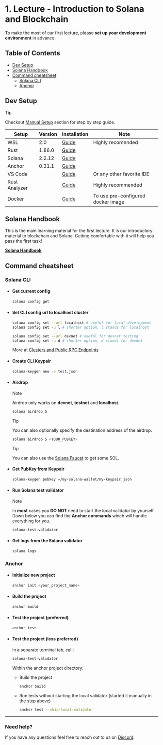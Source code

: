 # 1. Lecture - Introduction to Solana and Blockchain

To make the most of our first lecture, please **set up your development environment** in advance.

## Table of Contents
<!-- no toc -->
- [Dev Setup](#dev-setup)
- [Solana Handbook](#solana-handbook)
- [Command cheatsheet](#command-cheatsheet)
  - [Solana CLI](#solana-cli-commands)
  - [Anchor](#anchor-commands)


## Dev Setup

>[!TIP]
>
> Checkout [Manual Setup](./Setup.md) section for step by step guide.

[WSL]: https://learn.microsoft.com/en-us/windows/wsl/install
[Rust]: https://www.rust-lang.org/tools/install
[Solana]: https://docs.solana.com/cli/install-solana-cli-tools
[Anchor]: https://www.anchor-lang.com/docs/installation
[VSCode]: https://code.visualstudio.com/
[RustAnalyzer]: https://marketplace.visualstudio.com/items?itemName=rust-lang.rust-analyzer


| Setup | Version | Installation | Note
|- | - | - | - |
| WSL | 2.0 | [Guide][WSL] | Highly recomended
| Rust |  1.86.0 | [Guide][Rust] |
| Solana | 2.2.12 | [Guide][Solana] |
| Anchor |  0.31.1 | [Guide][Anchor] |
| VS Code | | [Guide][VSCode] | Or any other favorite IDE
| Rust Analyzer |  | [Guide][RustAnalyzer] | Highly recommended
| Docker | |  [Guide](./Docker.md) | To use pre-configured docker image


## Solana Handbook

This is the main learning material for the first lecture. It is our introductory material to blockchain and Solana. Getting comfortable with it will help you pass the first task!

[**Solana Handbook**](https://ackee.xyz/solana/book/latest/)

## Command cheatsheet

### Solana CLI

- #### Get current config

    ```bash
    solana config get
    ```

- #### Set CLI config url to localhost cluster

    ```bash
    solana config set --url localhost # useful for local development
    solana config set -u l # shorter option, l stands for localhost
    ```
    ```bash
    solana config set --url devnet # useful for devnet testing
    solana config set -u d # shorter option, d stands for devnet
    ```
    More at [Clusters and Public RPC Endpoints](https://solana.com/docs/core/clusters)


- #### Create CLI Keypair
    ```bash
    solana-keygen new -o test.json
    ```
- #### Airdrop
    > [!NOTE]
    > Airdrop only works on **devnet**, **testnet** and **localhost**.
    ```bash
    solana airdrop 5
    ```
    > [!TIP]
    > You can also optionally specify the destination address of the airdrop.
    ```bash
    solana airdrop 5 <YOUR_PUBKEY>
    ```
    > [!TIP]
    > You can also use the [Solana Faucet](https://faucet.solana.com/) to get some SOL.

- #### Get PubKey from Keypair
    ```bash
    solana-keygen pubkey ~/my-solana-wallet/my-keypair.json
    ```
- #### Run Solana test validator
    > [!NOTE]
    > In **most** cases you **DO NOT** need to start the local validator by yourself. Down below you can find the **Anchor commands** which will handle everything for you.
    ```bash
    solana-test-validator
    ```
- #### Get logs from the Solana validator
    ```bash
    solana logs
    ```

### Anchor

- #### Initialize new project
    ```bash
    anchor init <your_project_name>
    ```
- #### Build the project
    ```bash
    anchor build
    ```
- #### Test the project (preferred)
    ```bash
    anchor test
    ```
- #### Test the project (less preferred)
    In a separate terminal tab, call:
    ```bash
    solana-test-validator
    ```
    Within the anchor project directory:

    - Build the project
        ```bash
        anchor build
        ```
    - Run tests without starting the local validator (started it manually in the step above)
        ```bash
        anchor test --skip-local-validator
        ```

-----

### Need help?
If you have any questions feel free to reach out to us on [Discord](https://discord.gg/z3JVuZyFnp).
